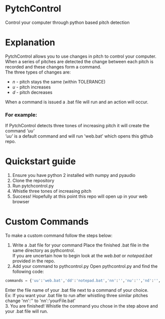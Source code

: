 # PytchControl
Control your computer through python based pitch detection  


# Explanation
PytchControl allows you to use changes in pitch to control your computer.  
When a series of pitches are detected the change between each pitch is recorded and these changes form a command.  
The three types of changes are:  
+ *n* - pitch stays the same (within TOLERANCE)  
+ *u* - pitch increases  
+ *d* - pitch decreases  

When a command is issued a .bat file will run and an action will occur.  


### For example:  
If PytchControl detects three tones of increasing pitch it will create the command *'uu'*  
*'uu'* is a default command and will run 'web.bat' which opens this github repo.  


# Quickstart guide
1. Ensure you have python 2 installed with numpy and pyaudio  
2. Clone the repository  
3. Run pytchcontrol.py  
4. Whistle three tones of increasing pitch  
5. Success! Hopefully at this point this repo will open up in your web browser

# Custom Commands
To make a custom command follow the steps below:  
1. Write a .bat file for your command
Place the finished .bat file in the same directory as pythcontrol.  
If you are uncertain how to begin look at the *web.bat* or *notepad.bat* provided in the repo.  
2. Add your command to pythcontrol.py
Open pythcontrol.py and find the following code:
```python
commands = {'uu':'web.bat','dd':'notepad.bat','nn':'','nu':'','nd':'','un':'','ud':'','dn':'','du':''}  
```
Enter the file name of your .bat file next to a command of your choice.  
Ex: If you want your .bat file to run after whistling three similar pitches change 'nn':'' to 'nn':'yourFile.bat'  
3. You are finished! Whistle the command you chose in the step above and your .bat file will run.